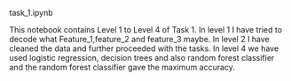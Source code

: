 task_1.ipynb

This notebook contains Level 1 to Level 4 of Task 1.
In level 1 I have tried to decode what Feature_1,feature_2 and feature_3 maybe.
In level 2 I have cleaned the data and further proceeded with the tasks.
In level 4 we have used logistic regression, decision trees and also random forest classifier and the random forest classifier gave the maximum accuracy.
